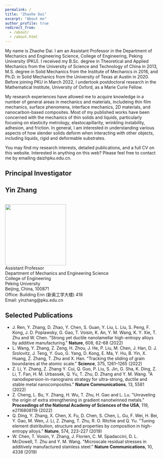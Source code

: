 ```yaml
---
permalink: /
title: "Zhaohe Dai"
excerpt: "About me"
author_profile: true
redirect_from: 
  - /about/
  - /about.html
---
```


My name is Zhaohe Dai. I am an Assistant Professor in the Department of Mechanics and Engineering Science, College of Engineering, Peking University (PKU). I received my B.Sc. degree in Theoretical and Applied Mechanics from the University of Science and Technology of China in 2013, M.S. degree in Solid Mechanics from the Institute of Mechanics in 2016, and Ph.D. in Solid Mechanics from the University of Texas at Austin in 2020. Before joining PKU in March 2022, I undertook postdoctoral research in the Mathematical Institute, University of Oxford, as a Marie Curie Fellow. 

My research experiences have allowed me to acquire knowledge in a number of general areas in mechanics and materials, includeing thin film mechanics, surface phenomena, interface mechanics, 2D materials, and nanocarbon-based composites. Most of my published works have been concerned with the mechanics of thin solids and liquids, particularly focusing on elasticity metrology, elastocapillarity, wrinkling instability, adhesion, and friction. In general, I am interested in understanding various aspects of how slender solids deform when interacting with other objects, including liquids, rigid and deformable substrates. 

You may find my research interests, detailed publications, and a full CV on this website. Interested in anything on this web? Please feel free to contact me by emailing daizhpku.edu.cn.

Principal Investigator
------
## Yin Zhang
<br/>
<img src='/images/4.jpg' width="200">
<br/>
Assistant Professor<br/>
Department of Mechanics and Engineering Science<br/>
College of Engineering<br/>
Peking University<br/>
Beijing, China, 100871<br/>
Office: Building Enn (新奥工学大楼) 418<br/>
Email: yinzhang@pku.edu.cn<br/>

Selected Publications
------
* J. Ren, Y. Zhang, D. Zhao, Y. Chen, S. Guan, Y. Liu, L. Liu, S. Peng, F. Kong, J. D. Poplawsky, G. Gao, T. Voisin, K. An, Y. M. Wang, K. Y. Xie, T. Zhu and W. Chen. "Strong yet ductile nanolamellar high-entropy alloys by additive manufacturing." <b>Nature</b>, 608, 62–68 (2022)
* L. Wang, Y. Zhang, Z. Zeng, H. Zhou, J. He, P. Liu, M. Chen, J. Han, D. J. Srolovitz, J. Teng, Y. Guo, G. Yang, D. Kong, E. Ma, Y. Hu, B. Yin, X. Huang, Z. Zhang, T. Zhu and X. Han. "Tracking the sliding of grain boundaries at the atomic scale." <b>Science</b>, 375, 1261–1265 (2022)
* Z. Li, Y. Zhang, Z. Zhang Y. Cui, Q. Guo, P. Liu, S. Jin, G. Sha, K. Ding, Z. Li, T. Fan, H. M. Urbassek, Q. Yu, T. Zhu, D. Zhang and Y. M. Wang. "A nanodispersion-in-nanograins strategy for ultra-strong, ductile and stable metal nanocomposites." <b>Nature Communications</b>, 13, 5581 (2022)
* Z. Cheng, L. Bu, Y. Zhang, H. Wu, T. Zhu, H. Gao and L. Lu. "Unraveling the origin of extra strengthening in gradient nanotwinned metals." <b>Proceedings of the National Academy of Sciences of the USA</b>, 119, e2116808119 (2022)
* Q. Ding, Y. Zhang, X. Chen, X. Fu, D. Chen, S. Chen, L. Gu, F. Wei, H. Bei, Y. Gao, M. Wen, J. Li, Z. Zhang, T. Zhu, R. O. Ritchie and Q. Yu. "Tuning element distribution, structure and properties by composition in high-entropy alloys." <b>Nature</b>, 574, 223-227 (2019)
* W. Chen, T. Voisin, Y. Zhang, J. Florien, C. M. Spadaccini, D. L. McDowell, T. Zhu and Y. M. Wang. "Microscale residual stresses in additively manufactured stainless steel." <b>Nature Communications</b>, 10, 4338 (2019)